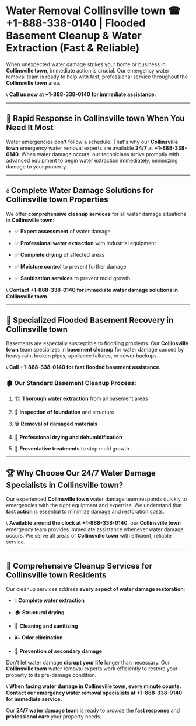 # Water Removal Collinsville town ☎ +1-888-338-0140 | Flooded Basement Cleanup & Water Extraction (Fast & Reliable)

When unexpected water damage strikes your home or business in **Collinsville town**, immediate action is crucial. Our emergency water removal team is ready to help with fast, professional service throughout the **Collinsville town** area. 

📞 **Call us now at +1-888-338-0140 for immediate assistance.**
---
## 🚀 Rapid Response in Collinsville town When You Need It Most
Water emergencies don't follow a schedule. That's why our **Collinsville town** emergency water removal experts are available **24/7** at **+1-888-338-0140**. When water damage occurs, our technicians arrive promptly with advanced equipment to begin water extraction immediately, minimizing damage to your property.
---
## 💧 Complete Water Damage Solutions for Collinsville town Properties
We offer **comprehensive cleanup services** for all water damage situations in **Collinsville town**:
- ✅ **Expert assessment** of water damage  
- ✅ **Professional water extraction** with industrial equipment  
- ✅ **Complete drying** of affected areas  
- ✅ **Moisture control** to prevent further damage  
- ✅ **Sanitization services** to prevent mold growth  
📞 **Contact +1-888-338-0140 for immediate water damage solutions in Collinsville town.**
---
## 🌊 Specialized Flooded Basement Recovery in Collinsville town
Basements are especially susceptible to flooding problems. Our **Collinsville town** team specializes in **basement cleanup** for water damage caused by heavy rain, broken pipes, appliance failures, or sewer backups. 
📞 **Call +1-888-338-0140 for fast flooded basement assistance.**
### 🏚️ Our Standard Basement Cleanup Process:
1. 🏗️ **Thorough water extraction** from all basement areas  
2. 🔎 **Inspection of foundation** and structure  
3. 🗑️ **Removal of damaged materials**  
4. 💨 **Professional drying and dehumidification**  
5. 🚫 **Preventative treatments** to stop mold growth  
---
## 🏆 Why Choose Our 24/7 Water Damage Specialists in Collinsville town?
Our experienced **Collinsville town** water damage team responds quickly to emergencies with the right equipment and expertise. We understand that **fast action** is essential to minimize damage and restoration costs.
📞 **Available around the clock at +1-888-338-0140**, our **Collinsville town** emergency team provides immediate assistance whenever water damage occurs. We serve all areas of **Collinsville town** with efficient, reliable service.
---
## 🧹 Comprehensive Cleanup Services for Collinsville town Residents
Our cleanup services address **every aspect of water damage restoration**:
- 💧 **Complete water extraction**  
- 🏠 **Structural drying**  
- 🧼 **Cleaning and sanitizing**  
- 🌬️ **Odor elimination**  
- 🚫 **Prevention of secondary damage**  
Don't let water damage **disrupt your life** longer than necessary. Our **Collinsville town** water removal experts work efficiently to restore your property to its pre-damage condition.
📞 **When facing water damage in Collinsville town, every minute counts. Contact our emergency water removal specialists at +1-888-338-0140 for immediate service.**
Our **24/7 water damage team** is ready to provide the **fast response** and **professional care** your property needs.
